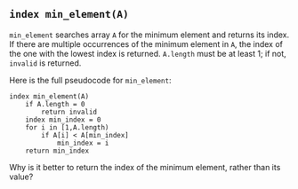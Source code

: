 ## `index min_element(A)`
`min_element` searches array `A` for the minimum element and returns its index.
If there are multiple occurrences of the minimum element in `A`, the index of the one with the lowest index is returned.
`A.length` must be at least 1; if not, `invalid` is returned.

Here is the full pseudocode for `min_element`:
```
index min_element(A)
    if A.length = 0
        return invalid
    index min_index = 0
    for i in [1,A.length)
        if A[i] < A[min_index]
            min_index = i
    return min_index
```
Why is it better to return the index of the minimum element, rather than its value?
